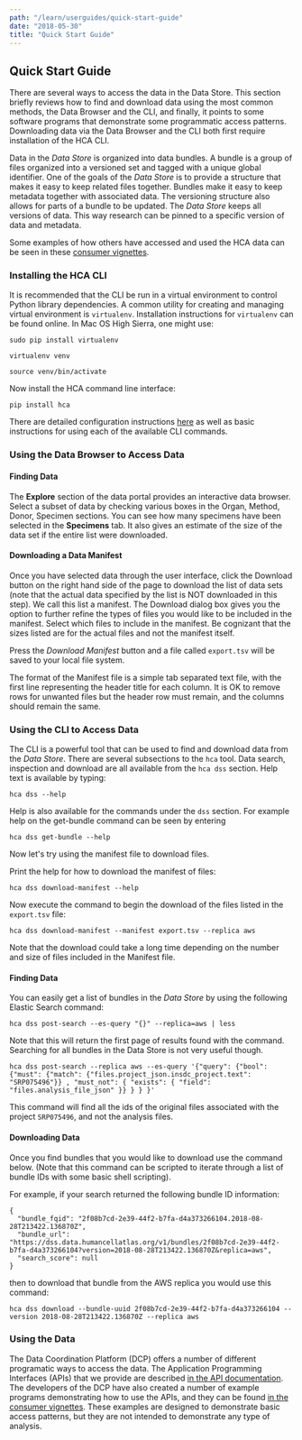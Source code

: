 ```yaml
---
path: "/learn/userguides/quick-start-guide"
date: "2018-05-30"
title: "Quick Start Guide"
---
```



## Quick Start Guide
There are several ways to access the data in the Data Store. This section briefly reviews how to find and download data using the most common methods, the Data Browser and the CLI, and finally, it points to some software programs that demonstrate some programmatic access patterns. Downloading data via the Data Browser and the CLI both first require installation of the HCA CLI.  

Data in the *Data Store* is organized into data bundles. A bundle is a group of files organized into a versioned set and tagged with a unique global identifier. One of the goals of the *Data Store* is to provide a structure that makes it easy to keep related files together. Bundles make it easy to keep metadata together with associated data. The versioning structure also allows for parts of a bundle to be updated. The *Data Store* keeps all versions of data. This way research can be pinned to a specific version of data and metadata.

Some examples of how others have accessed and used the HCA data can be seen in these [consumer vignettes](https://dev.data.humancellatlas.org/learn/development-guides/consumer-vignettes).

### Installing the HCA CLI
It is recommended that the CLI be run in a virtual environment to control Python library dependencies. A common utility for creating and managing virtual environment is `virtualenv`. Installation instructions for `virtualenv` can be found online. In Mac OS High Sierra, one might use:

`sudo pip install virtualenv`

`virtualenv venv`

`source venv/bin/activate`

Now install the HCA command line interface:

`pip install hca`

There are detailed configuration instructions [here](https://hca.readthedocs.io/en/latest/) as well as basic instructions for using each of the available CLI commands.

### Using the Data Browser to Access Data
#### Finding Data
The **Explore** section of the data portal provides an interactive data browser. Select a subset of data by checking various boxes in the Organ, Method, Donor, Specimen sections. You can see how many specimens have been selected in the **Specimens** tab. It also gives an estimate of the size of the data set if the entire list were downloaded.

#### Downloading a Data Manifest
Once you have selected data through the user interface, click the Download button on the right hand side of the page to download the list of data sets (note that the actual data specified by the list is NOT downloaded in this step). We call this list a manifest. The Download dialog box gives you the option to further refine the types of files you would like to be included in the manifest. Select which files to include in the manifest. Be cognizant that the sizes listed are for the actual files and not the manifest itself. 

Press the _Download Manifest_ button and a file called `export.tsv` will be saved to your local file system.

The format of the Manifest file is a simple tab separated text file, with the first line representing the header title for each column. It is OK to remove rows for unwanted files but the header row must remain, and the columns should remain the same.

### Using the CLI to Access Data
The CLI is a powerful tool that can be used to find and download data from the *Data Store*. There are several subsections to the `hca` tool. Data search, inspection and download are all available from the `hca dss` section. Help text is available by typing:

`hca dss --help`

Help is also available for the commands under the `dss` section. For example help on the get-bundle command can be seen by entering

`hca dss get-bundle --help`

Now let's try using the manifest file to download files. 

Print the help for how to download the manifest of files:

`hca dss download-manifest --help`

Now execute the command to begin the download of the files listed in the `export.tsv` file:

`hca dss download-manifest --manifest export.tsv --replica aws`

Note that the download could take a long time depending on the number and size of files included in the Manifest file.

#### Finding Data
You can easily get a list of bundles in the *Data Store* by using the following Elastic Search command:

`hca dss post-search --es-query "{}" --replica=aws | less`
    
Note that this will return the first page of results found with the command. Searching for all bundles in the Data Store is not very useful though. 

`hca dss post-search --replica aws --es-query '{"query": {"bool": {"must": {"match": {"files.project_json.insdc_project.text": "SRP075496"}} , "must_not": { "exists": { "field": "files.analysis_file_json" }} } } }'`

This command will find all the ids of the original files associated with the project `SRP075496`, and not the analysis files.

#### Downloading Data
Once you find bundles that you would like to download use the command below. (Note that this command can be scripted to iterate through a list of bundle IDs with some basic shell scripting).

For example, if your search returned the following bundle ID information:

    {
      "bundle_fqid": "2f08b7cd-2e39-44f2-b7fa-d4a373266104.2018-08-28T213422.136870Z",
      "bundle_url": "https://dss.data.humancellatlas.org/v1/bundles/2f08b7cd-2e39-44f2-b7fa-d4a373266104?version=2018-08-28T213422.136870Z&replica=aws",
      "search_score": null
    }

then to download that bundle from the AWS replica you would use this command:

    hca dss download --bundle-uuid 2f08b7cd-2e39-44f2-b7fa-d4a373266104 --version 2018-08-28T213422.136870Z --replica aws

### Using the Data
The Data Coordination Platform (DCP) offers a number of different programatic ways to access the data. The Application Programming Interfaces (APIs) that we provide are described [in the API documentation](https://dev.data.humancellatlas.org/develop/api-documentation/data-store-consumer-api). The developers of the DCP have also created a number of example programs demonstrating how to use the APIs, and they can be found [in the consumer vignettes](https://dev.data.humancellatlas.org/learn/development-guides/consumer-vignettes). These examples are designed to demonstrate basic access patterns, but they are not intended to demonstrate any type of analysis.
